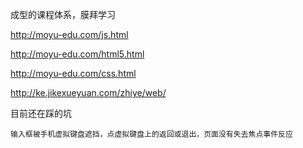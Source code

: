成型的课程体系，膜拜学习

http://moyu-edu.com/js.html  

http://moyu-edu.com/html5.html

http://moyu-edu.com/css.html

http://ke.jikexueyuan.com/zhiye/web/

目前还在踩的坑

    输入框被手机虚拟键盘遮挡，点虚拟键盘上的返回或退出，页面没有失去焦点事件反应
